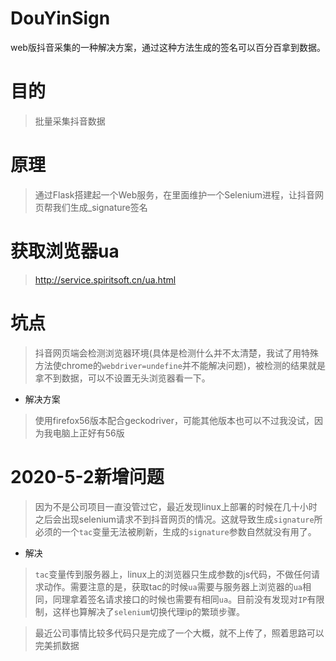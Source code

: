 # DouYinSign
web版抖音采集的一种解决方案，通过这种方法生成的签名可以百分百拿到数据。

# 目的

> 批量采集抖音数据

# 原理

> 通过Flask搭建起一个Web服务，在里面维护一个Selenium进程，让抖音网页帮我们生成_signature签名

# 获取浏览器ua

> http://service.spiritsoft.cn/ua.html

# 坑点

> 抖音网页端会检测浏览器环境(具体是检测什么并不太清楚，我试了用特殊方法使chrome的```webdriver=undefine```并不能解决问题)，被检测的结果就是拿不到数据，可以不设置无头浏览器看一下。

- 解决方案

> 使用firefox56版本配合geckodriver，可能其他版本也可以不过我没试，因为我电脑上正好有56版

# 2020-5-2新增问题

> 因为不是公司项目一直没管过它，最近发现linux上部署的时候在几十小时之后会出现selenium请求不到抖音网页的情况。这就导致生成```signature```所必须的一个```tac```变量无法被刷新，生成的```signature```参数自然就没有用了。

- 解决

> ```tac```变量传到服务器上，linux上的浏览器只生成参数的js代码，不做任何请求动作。需要注意的是，获取tac的时候```ua```需要与服务器上浏览器的```ua```相同，同理拿着签名请求接口的时候也需要有相同```ua```。目前没有发现对```IP```有限制，这样也算解决了```selenium```切换代理ip的繁琐步骤。

> 最近公司事情比较多代码只是完成了一个大概，就不上传了，照着思路可以完美抓数据
